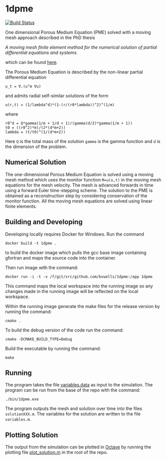 # 1dpme
[![Build Status](https://travis-ci.org/bvwells/1dpme.svg?branch=master)](https://travis-ci.org/bvwells/1dpme)

One dimensional Porous Medium Equation (PME) solved with a moving mesh approach
described in the PhD thesis

*A moving mesh finite element method for the numerical solution of partial differential equations and systems.*

which can be found [here][1].

The Porous Medium Equation is described by the non-linear partial differential equation

```
u_t = ∇.(u^m ∇u)
```

and admits radial self-similar solutions of the form

```
u(r,t) = (1/lambda^d)*(1-(r/(r0*lambda))^2)^(1/m)
```

where

```
r0^d = Q*gamma(1/m + 1/d + 1)/(gamma(d/2)*gamma(1/m + 1))
t0 = ((r0^2)*m)/(2*(d*m+2))
lambda = (t/t0)^(1/(d*m+2))
```

Here ```Q``` is the total mass of the solution ```gamma``` is the gamma function and ```d``` is the dimension of the problem.

## Numerical Solution

The one-dimensional Porous Medium Equation is solved using a moving mesh 
method which uses the monitor function ```M=u(x,t)``` in the moving mesh 
equations for the mesh velocity. The mesh is advanced forwards in time 
using a forward Euler time-stepping scheme. The solution to the PME 
is obtained as a reconstruction step by considering conservation of
the monitor function. All the moving mesh equations are solved using
linear finite elements.

## Building and Developing

Developing locally requires Docker for Windows. Run the command

```
docker build -t 1dpme .
```

to build the docker image which pulls the gcc base image containing gfortran and maps the source code into the container.

Then run image with the command:

```
docker run -i -t -v /f/git/src/github.com/bvwells/1dpme:/app 1dpme
```

This command maps the local workspace into the running image so any changes made in the running image will be reflected on the local workspace.

Within the running image generate the make files for the release version by running the command:

```
cmake .
```

To build the debug version of the code run the command:

```
cmake -DCMAKE_BUILD_TYPE=Debug
```

Build the executable by running the command:

```
make
```

## Running

The program takes the file [variables.data](./variables.data) as input to the simulation. The program can be run from the base of the repo with the command:

```
./bin/1dpme.exe
```

The program outputs the mesh and solution over time into the files ```solutionXXX.m```. The variables for the solution are written to the file ```variables.m```.

## Plotting Solution

The output from the simulation can be plotted in [Octave](https://www.gnu.org/software/octave/) by running the plotting file
[plot_solution.m](./plot_solution.m) in the root of the repo.

[1]: http://www.reading.ac.uk/nmsruntime/saveasdialog.aspx?lID=24080&sID=90294
